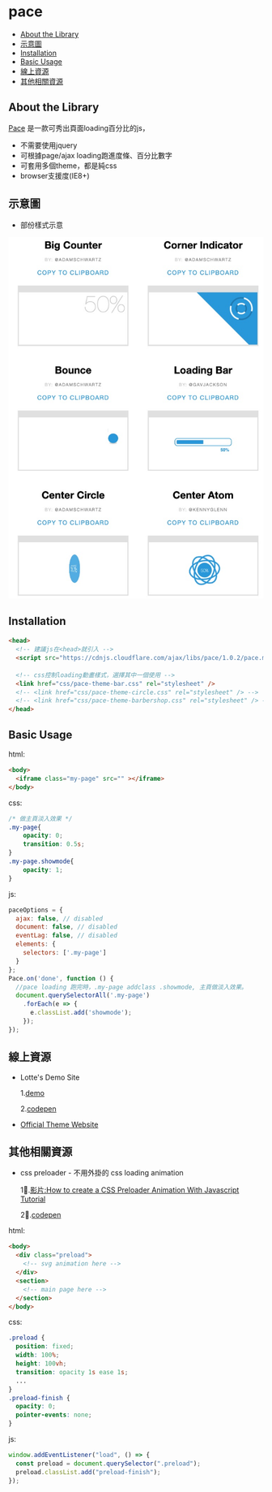 # pace

<!-- toc -->


- [About the Library](#about-the-library)
- [示意圖](#示意圖)
- [Installation](#installation)
- [Basic Usage](#basic-usage)  
- [線上資源](#%e7%b7%9a%e4%b8%8a%e8%b3%87%e6%ba%90)
- [其他相關資源](##其他相關資源)
<!-- tocstop -->

## About the Library

[Pace](https://github.hubspot.com/pace/docs/welcome/) 是一款可秀出頁面loading百分比的js，

- 不需要使用jquery
- 可根據page/ajax loading跑進度條、百分比數字
- 可套用多個theme，都是純css
- browser支援度(IE8+)


## 示意圖


- 部份樣式示意

![printscreen](images/pace.jpg)

## Installation


```html
<head>
  <!-- 建議js在<head>就引入 -->
  <script src="https://cdnjs.cloudflare.com/ajax/libs/pace/1.0.2/pace.min.js"></script>

  <!-- css控制loading動畫樣式，選擇其中一個使用 -->
  <link href="css/pace-theme-bar.css" rel="stylesheet" />
  <!-- <link href="css/pace-theme-circle.css" rel="stylesheet" /> -->
  <!-- <link href="css/pace-theme-barbershop.css" rel="stylesheet" /> -->
</head>
```

## Basic Usage

html:
```html
<body>
  <iframe class="my-page" src="" ></iframe>
</body>
```

css:
```css
/* 做主頁淡入效果 */
.my-page{
	opacity: 0;
	transition: 0.5s;
}
.my-page.showmode{
	opacity: 1;
}
```

js:
```js
paceOptions = {
  ajax: false, // disabled
  document: false, // disabled
  eventLag: false, // disabled
  elements: {
    selectors: ['.my-page']
  }
};
Pace.on('done', function () {
  //pace loading 跑完時，.my-page addclass .showmode, 主頁做淡入效果。
  document.querySelectorAll('.my-page')
    .forEach(e => {
      e.classList.add('showmode');
    });
}); 
```


## 線上資源

- Lotte's Demo Site

  1.[demo](https://lottevic.github.io/pacedemo/src/index.html)

  2.[codepen](https://codepen.io/lotteyang/pen/eYNVdRJ)

- [Official Theme Website](https://github.hubspot.com/pace/docs/welcome/)

## 其他相關資源

- css preloader - 不用外掛的 css loading animation

  1.[影片:How to create a CSS Preloader Animation With Javascript Tutorial](https://youtu.be/NZNhuzyeD-Y)

  2.[codepen](https://codepen.io/petervandenheuvel/pen/ywBxxY)

html:
```html
<body>  
  <div class="preload">
    <!-- svg animation here -->
  </div>
  <section>
    <!-- main page here -->
  </section>
</body>  
```
css:
```css
.preload {
  position: fixed;
  width: 100%;
  height: 100vh;
  transition: opacity 1s ease 1s;
  ...
}
.preload-finish {
  opacity: 0;
  pointer-events: none;
}
```

js:
```js
window.addEventListener("load", () => {
  const preload = document.querySelector(".preload");
  preload.classList.add("preload-finish");
});
```
